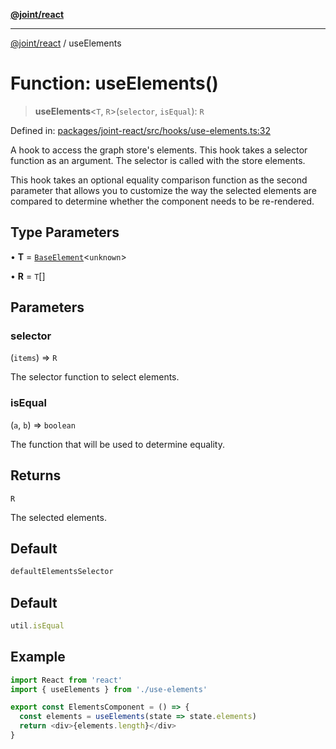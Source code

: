 [**@joint/react**](../README.md)

***

[@joint/react](../README.md) / useElements

# Function: useElements()

> **useElements**\<`T`, `R`\>(`selector`, `isEqual`): `R`

Defined in: [packages/joint-react/src/hooks/use-elements.ts:32](https://github.com/samuelgja/joint/blob/9749094e6efe2db40c6881d5ffe1569d905db73f/packages/joint-react/src/hooks/use-elements.ts#L32)

A hook to access the graph store's elements. This hook takes a selector function
as an argument. The selector is called with the store elements.

This hook takes an optional equality comparison function as the second parameter
that allows you to customize the way the selected elements are compared to determine
whether the component needs to be re-rendered.

## Type Parameters

• **T** = [`BaseElement`](../interfaces/BaseElement.md)\<`unknown`\>

• **R** = `T`[]

## Parameters

### selector

(`items`) => `R`

The selector function to select elements.

### isEqual

(`a`, `b`) => `boolean`

The function that will be used to determine equality.

## Returns

`R`

The selected elements.

## Default

```ts
defaultElementsSelector
```

## Default

```ts
util.isEqual
```

## Example

```ts
import React from 'react'
import { useElements } from './use-elements'

export const ElementsComponent = () => {
  const elements = useElements(state => state.elements)
  return <div>{elements.length}</div>
}
```
